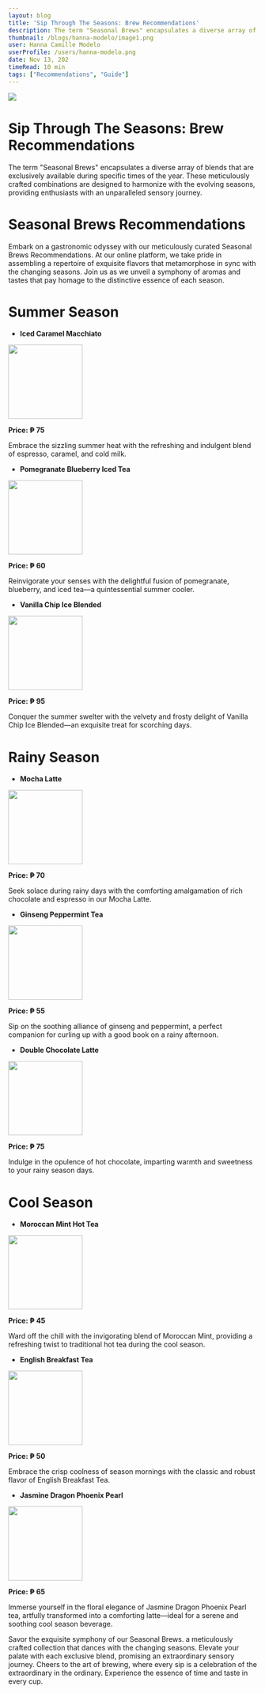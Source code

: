 ```yaml
---
layout: blog
title: 'Sip Through The Seasons: Brew Recommendations'
description: The term "Seasonal Brews" encapsulates a diverse array of blends that are exclusively available during specific times of the year. These meticulously crafted combinations are designed to harmonize with the evolving seasons, providing enthusiasts with an unparalleled sensory journey.
thumbnail: /blogs/hanna-modelo/image1.png
user: Hanna Camille Modelo
userProfile: /users/hanna-modelo.png
date: Nov 13, 202
timeRead: 10 min
tags: ["Recommendations", "Guide"]
---
```


![](/blogs/hanna-modelo/image1.png)

# Sip Through The Seasons: Brew Recommendations

The term "Seasonal Brews" encapsulates a diverse array of blends that are exclusively available during specific times of the year. These meticulously crafted combinations are designed to harmonize with the evolving seasons, providing enthusiasts with an unparalleled sensory journey.

# Seasonal Brews Recommendations

Embark on a gastronomic odyssey with our meticulously curated Seasonal Brews Recommendations. At our online platform, we take pride in assembling a repertoire of exquisite flavors that metamorphose in sync with the changing seasons. Join us as we unveil a symphony of aromas and tastes that pay homage to the distinctive essence of each season.

# Summer Season

- **Iced Caramel Macchiato** <br>

<img src="/blogs/hanna-modelo/image2.png" width="150" height="150" />

**Price: ₱ 75**

Embrace the sizzling summer heat with the refreshing and indulgent blend of espresso, caramel, and cold milk.

- **Pomegranate Blueberry Iced Tea** <br>

<img src="/blogs/hanna-modelo/image3.png" width="150" height="150" />

**Price: ₱ 60**

Reinvigorate your senses with the delightful fusion of pomegranate, blueberry, and iced tea—a quintessential summer cooler.

- **Vanilla Chip Ice Blended** <br>

<img src="/blogs/hanna-modelo/image4.png" width="150" height="150" />

**Price: ₱ 95**

Conquer the summer swelter with the velvety and frosty delight of Vanilla Chip Ice Blended—an exquisite treat for scorching days.

# Rainy Season

- **Mocha Latte** <br>

<img src="/blogs/hanna-modelo/image5.png" width="150" height="150" />

**Price: ₱ 70**

Seek solace during rainy days with the comforting amalgamation of rich chocolate and espresso in our Mocha Latte.

- **Ginseng Peppermint Tea** <br>

<img src="/blogs/hanna-modelo/image6.png" width="150" height="150" />

**Price: ₱ 55**

Sip on the soothing alliance of ginseng and peppermint, a perfect companion for curling up with a good book on a rainy afternoon.

- **Double Chocolate Latte** <br>

<img src="/blogs/hanna-modelo/image7.png" width="150" height="150" />

**Price: ₱ 75**

Indulge in the opulence of hot chocolate, imparting warmth and sweetness to your rainy season days.

# Cool Season

- **Moroccan Mint Hot Tea** <br>

<img src="/blogs/hanna-modelo/image8.png" width="150" height="150" />

**Price: ₱ 45**

Ward off the chill with the invigorating blend of Moroccan Mint, providing a refreshing twist to traditional hot tea during the cool season.

- **English Breakfast Tea** <br>

<img src="/blogs/hanna-modelo/image9.png" width="150" height="150" />

**Price: ₱ 50**

Embrace the crisp coolness of season mornings with the classic and robust flavor of English Breakfast Tea.

- **Jasmine Dragon Phoenix Pearl** <br>

<img src="/blogs/hanna-modelo/image10.png" width="150" height="150" />

**Price: ₱ 65**

Immerse yourself in the floral elegance of Jasmine Dragon Phoenix Pearl tea, artfully transformed into a comforting latte—ideal for a serene and soothing cool season beverage.

Savor the exquisite symphony of our Seasonal Brews. a meticulously crafted collection that dances with the changing seasons. Elevate your palate with each exclusive blend, promising an extraordinary sensory journey. Cheers to the art of brewing, where every sip is a celebration of the extraordinary in the ordinary. Experience the essence of time and taste in every cup.
